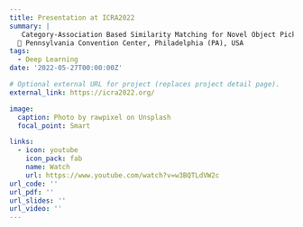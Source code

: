 ```yaml
---
title: Presentation at ICRA2022
summary: |
   Category-Association Based Similarity Matching for Novel Object Pick-and-Place Task \
  📍 Pennsylvania Convention Center, Philadelphia (PA), USA
tags:
  - Deep Learning
date: '2022-05-27T00:00:00Z'

# Optional external URL for project (replaces project detail page).
external_link: https://icra2022.org/

image:
  caption: Photo by rawpixel on Unsplash
  focal_point: Smart

links:
  - icon: youtube
    icon_pack: fab
    name: Watch
    url: https://www.youtube.com/watch?v=w3BQTLdVW2c
url_code: ''
url_pdf: ''
url_slides: ''
url_video: ''
---
```

